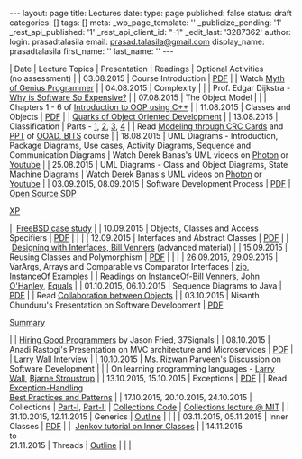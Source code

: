 --- layout: page title: Lectures date: type: page published: false status: draft categories: [] tags: [] meta: \_wp\_page\_template: '' \_publicize\_pending: '1' \_rest\_api\_published: '1' \_rest\_api\_client\_id: "-1" \_edit\_last: '3287362' author: login: prasadtalasila email: prasad.talasila@gmail.com display\_name: prasadtalasila first\_name: '' last\_name: '' ---

| Date | Lecture Topics | Presentation | Readings | Optional Activities  
(no assessment) |
| 03.08.2015 | Course Introduction | [PDF](https://www.dropbox.com/s/sjj062lm30hpwg9/L1_Course_Intro.pdf?dl=1) | | Watch [Myth of Genius Programmer](http://10.1.1.242/moodle/mod/folder/view.php?id=43379) |
| 04.08.2015 | Complexity | | | Prof. Edgar Dijkstra - [Why is Software So Expensive?](https://www.cs.utexas.edu/users/EWD/transcriptions/EWD06xx/EWD648.html) |
| 07.08.2015 | The Object Model | | | Chapters 1 - 6 of [Introduction to OOP using C++](http://www.desy.de/gna/html/cc/Tutorial/tutorial.html) |
| 11.08.2015 | Classes and Objects | [PDF](https://www.dropbox.com/s/7m7e0s1fkk42uj2/Ch3_Classes_and_Objects.pdf?dl=1) | | [Quarks of Object Oriented Development](https://www.dropbox.com/s/fnoav801px8zl6h/quarks-of-OOD.pdf?dl=1) |
| 13.08.2015 | Classification | Parts - [1](https://www.dropbox.com/s/ove7gl2bubf8d36/Classification1_Importance.pdf?dl=1), [2](https://www.dropbox.com/s/j453m0toy2lvgs4/Classification2_Approaches.pdf?dl=1), [3](https://www.dropbox.com/s/vwmhalelt8but0b/Classification3_OOA.pdf?dl=1), [4](https://www.dropbox.com/s/s45ztdgv36vjm97/Classification4_Abstractions_Mechanisms.pdf?dl=1) | | Read [Modeling through CRC Cards](http://vu.bits-pilani.ac.in/Ooad/Lesson11/topic1.htm) and [PPT](http://vu.bits-pilani.ac.in/Ooad/Lesson11/Classroom/Barframe.htm) of [OOAD, BITS](http://vu.bits-pilani.ac.in/Ooad/Coursestead.htm) course |
| 18.08.2015 | UML Diagrams - Introduction, Package Diagrams, Use cases, Activity Diagrams, Sequence and Communication Diagrams | Watch Derek Banas's UML videos on [Photon](http://10.1.1.242/moodle/mod/folder/view.php?id=43378) or [Youtube](https://www.youtube.com/watch?v=OkC7HKtiZC0&list=PLGLfVvz_LVvQ5G-LdJ8RLqe-ndo7QITYc) |
| 25.08.2015 | UML Diagrams - Class and Object Diagrams, State Machine Diagrams | Watch Derek Banas's UML videos on [Photon](http://10.1.1.242/moodle/mod/folder/view.php?id=43378) or [Youtube](https://www.youtube.com/watch?v=OkC7HKtiZC0&list=PLGLfVvz_LVvQ5G-LdJ8RLqe-ndo7QITYc) |
| 03.09.2015, 08.09.2015 | Software Development Process | [PDF](https://www.dropbox.com/s/0xko1avu4xaxuvd/SDP.pdf?dl=1) | [Open Source SDP](https://www.dropbox.com/s/r2wq60d9m89qucj/open%20source%20sdp.pdf?dl=1)

[XP](https://www.dropbox.com/s/zvavsj79u3tqobu/extreme.pdf?dl=1)

 | &nbsp;[FreeBSD case study](https://www.dropbox.com/s/eokp01slj6z1cjg/FreeBSDMetrics04.pdf?dl=1) |
| 10.09.2015 | Objects, Classes and Access Specifiers | [PDF](https://www.dropbox.com/s/b7gepagjdbnwry6/1_%20Objects_Classes_Access_Specifiers%20.pdf?dl=1) | | |
| 12.09.2015 | Interfaces and Abstract Classes | [PDF](https://www.dropbox.com/s/80i6ks9ahyzon6j/2_Interfaces_Abstract_Classes.pdf?dl=1) | | &nbsp;[Designing with Interfaces, Bill Venners](http://www.javaworld.com/article/2076841/core-java/designing-with-interfaces.html) (advanced material) |
| 15.09.2015 | Reusing Classes and Polymorphism | [PDF](https://www.dropbox.com/s/tcchpwzasf3vfsc/3_Reusing_Classes_and_Polymorphism.pdf?dl=1) | | |
| 26.09.2015, 29.09.2015 | VarArgs, Arrays and Comparable vs Comparator Interfaces | [zip](https://www.dropbox.com/s/qaxkp9gex6pk5m9/Arrays.zip?dl=1),  
[InstanceOf Examples](https://www.dropbox.com/s/z4vhs54046aw32a/instanceOf.zip?dl=1) | | Readings on InstanceOf-[Bill Venners,](https://www.artima.com/interfacedesign/PreferPoly.html) [John O'Hanley](http://www.javapractices.com/topic/TopicAction.do?Id=31), [Equals](http://www.javapractices.com/topic/TopicAction.do?Id=17) |
| 01.10.2015, 06.10.2015 | Sequence Diagrams to Java | [PDF](https://www.dropbox.com/s/c7zi5hd9pciiz8f/Sequence.pdf?dl=1) | | Read [Collaboration between Objects](https://www.dropbox.com/s/ipz3xerl69w0y5d/Collaboration-bw-Objects.pdf?dl=1) |
| 03.10.2015 | Nisanth Chunduru's Presentation on Software Development | [PDF](https://www.dropbox.com/s/up6x5fu1qhekru3/Nisanth_Chunduru.pdf?dl=1)

[Summary](https://www.dropbox.com/s/bwvc6p9rle8odkl/Nisanths_7learnings.txt?dl=1)

 | | [Hiring Good Programmers](https://www.youtube.com/watch?v=gTN6ioeqHDY) by Jason Fried, 37Signals |
| 08.10.2015 | Anadi Rastogi's Presentation on MVC architecture and Microservices | [PDF](https://www.dropbox.com/s/56o9l18sjyqe0fq/Anadi_Rastogi.pdf?dl=1) | | [Larry Wall Interview](http://bigthink.com/experts/larrywall) |
| 10.10.2015 | Ms. Rizwan Parveen's Discussion on Software Development | | | On learning programming languages - [Larry Wall](https://www.youtube.com/watch?v=LR8fQiskYII), [Bjarne Stroustrup](https://www.youtube.com/watch?v=NvWTnIoQZj4) |
| 13.10.2015, 15.10.2015 | Exceptions | [PDF](https://www.dropbox.com/s/unspaepat2ml5wv/Exceptions.pdf?dl=1) | | Read [Exception-Handling](https://www.dropbox.com/s/x3ug35i3ot6xyth/Brock_Exceptions.pdf?dl=1)  
[Best Practices and Patterns](https://www.dropbox.com/s/x3ug35i3ot6xyth/Brock_Exceptions.pdf?dl=1) |
| 17.10.2015, 20.10.2015, 24.10.2015 | Collections | [Part-I](https://www.dropbox.com/s/yoyzkwb2hdrvwsu/Collections-I.pdf?dl=1), [Part-II](https://www.dropbox.com/s/x43oom2qz36sf7s/Collections-II.pdf?dl=1) | [Collections Code](https://www.dropbox.com/s/ytuekdkwzekeorm/collections_code.zip?dl=1) | [Collections lecture @ MIT](http://ocw.mit.edu/courses/electrical-engineering-and-computer-science/6-092-java-preparation-for-6-170-january-iap-2006/lecture-notes/lecture3.pdf) |
| 31.10.2015, 12.11.2015 | Generics | [Outline](https://www.dropbox.com/s/jjt1y8c6jprwnen/Generics.zip?dl=1) | | |
| 03.11.2015, 05.11.2015 | Inner Classes | [PDF](https://www.dropbox.com/s/rjc0ffppz8x2xxc/innerClasses.zip?dl=1) | | &nbsp;[Jenkov tutorial on Inner Classes](http://tutorials.jenkov.com/java/nested-classes.html) |
| 14.11.2015  
to  
21.11.2015 | Threads | [Outline](https://www.dropbox.com/s/db610w5a7w2gu8y/Threads.zip?dl=1) | | |

